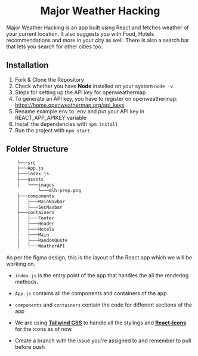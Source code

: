 <h1 align="center">Major Weather Hacking</h1>
Major Weather Hacking is an app built using React and fetches weather of your current location. It also suggests you with Food, Hotels recommendations and more in your city as well. There is also a search bar that lets you search for other cities too.

## Installation
1. Fork & Clone the Repository
2. Check whether you have **Node** installed on your system `node -v`
3. Steps for setting up the API key for openweathermap
4. To generate an API key, you have to register on openweathermap:
https://home.openweathermap.org/api_keys
5. Rename example.env to .env and put your API key in REACT_APP_APIKEY variable
4. Install the dependencies with `npm install`
5. Run the project with `npm start`

## Folder Structure
```bash
    └───src
    ├───App.js
    ├───index.js
    ├───assets
    │   └───images
            └───mlh-prep.png
    ├───components
    │   ├───MainNavbar
    │   ├───SecNavbar
    ├───containers
    │   ├───Footer
    │   ├───Header
    │   ├───Hotels
    │   ├───Main
    │   ├───RandomQuote
    │   └───WeatherAPI
```

As per the figma design, this is the layout of the React app which we will be working on.

- `index.js` is the entry point of the app that handles the all the rendering methods.

- `App.js` contains all the components and containers of the app

- `components` and `containers` contain the code for different sections of the app

- We are using [**Tailwind CSS**](https://tailwindcss.com/) to handle all the stylings and [**React-Icons**](https://react-icons.github.io/react-icons/) for the icons as of now.

- Create a branch with the issue you're assigned to and remember to pull before push

